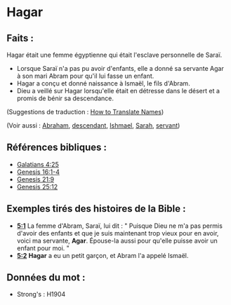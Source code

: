 # Hagar

## Faits :

Hagar était une femme égyptienne qui était l'esclave personnelle de Saraï.

* Lorsque Saraï n'a pas pu avoir d'enfants, elle a donné sa servante Agar à son mari Abram pour qu'il lui fasse un enfant.
* Hagar a conçu et donné naissance à Ismaël, le fils d'Abram.
* Dieu a veillé sur Hagar lorsqu'elle était en détresse dans le désert et a promis de bénir sa descendance.

(Suggestions de traduction : [How to Translate Names](rc://en/ta/man/translate/translate-names))

(Voir aussi : [Abraham](../names/abraham.md), [descendant](../other/descendant.md), [Ishmael](../names/ishmael.md), [Sarah](../names/sarah.md), [servant](../other/servant.md))

## Références bibliques :

* [Galatians 4:25](rc://en/tn/help/gal/04/25)
* [Genesis 16:1-4](rc://en/tn/help/gen/16/01)
* [Genesis 21:9](rc://en/tn/help/gen/21/09)
* [Genesis 25:12](rc://en/tn/help/gen/25/12)

## Exemples tirés des histoires de la Bible :

* __[5:1](rc://en/tn/help/obs/05/01)__ La femme d'Abram, Saraï, lui dit : " Puisque Dieu ne m'a pas permis d'avoir des enfants et que je suis maintenant trop vieux pour en avoir, voici ma servante, __Agar__. Épouse-la aussi pour qu'elle puisse avoir un enfant pour moi. "
* __[5:2](rc://en/tn/help/obs/05/02)__ __Hagar__ a eu un petit garçon, et Abram l'a appelé Ismaël.

## Données du mot :

* Strong's : H1904
